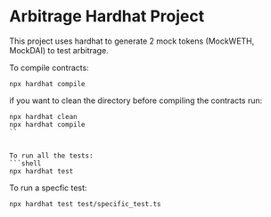 # Arbitrage Hardhat Project

This project uses hardhat to generate 2 mock tokens (MockWETH, MockDAI) to test arbitrage.

To compile contracts:
```shell
npx hardhat compile
```
if you want to clean the directory before compiling the contracts run:
```shell
npx hardhat clean
npx hardhat compile
``


To run all the tests:
```shell
npx hardhat test
```

To run a specfic test:
```shell
npx hardhat test test/specific_test.ts
```